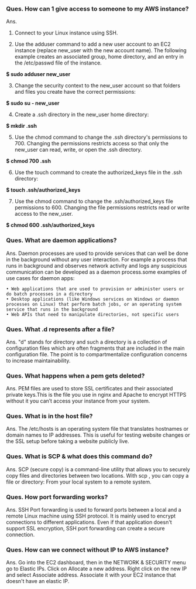 

### Ques. How can 1 give access to someone to my AWS instance?
Ans. 
1.    Connect to your Linux instance using SSH.

2.    Use the adduser command to add a new user account to an EC2 instance (replace new_user with the new account name). The following example creates an associated group, home directory, and an entry in the /etc/passwd file of the instance.

**$ sudo adduser new_user**

3.    Change the security context to the new_user account so that folders and files you create have the correct permissions:

**$ sudo su - new_user**

4.    Create a .ssh directory in the new_user home directory:

**$ mkdir .ssh**

5.    Use the chmod command to change the .ssh directory's permissions to 700. Changing the permissions restricts access so that only the new_user can read, write, or open the .ssh directory.

**$ chmod 700 .ssh**

6.    Use the touch command to create the authorized_keys file in the .ssh directory:

**$ touch .ssh/authorized_keys**

7.    Use the chmod command to change the .ssh/authorized_keys file permissions to 600. Changing the file permissions restricts read or write access to the new_user.

**$ chmod 600 .ssh/authorized_keys**


### Ques. What are daemon applications?
Ans. Daemon processes are used to provide services that can well be done in the background without any user interaction. For example a process that runs in background and observes network activity and logs any suspicious communication can be developed as a daemon process.some examples of use cases for daemon apps:

    • Web applications that are used to provision or administer users or do batch processes in a directory
    • Desktop applications (like Windows services on Windows or daemon processes on Linux) that perform batch jobs, or an operating system service that runs in the background
    • Web APIs that need to manipulate directories, not specific users



### Ques. What .d represents after a file?

Ans. "d" stands for directory and such a directory is a collection of configuration files which are often fragments that are included in the main configuration file. The point is to compartmentalize configuration concerns to increase maintainability.

### Ques. What happens when a pem gets deleted?
Ans. PEM files are used to store SSL certificates and their associated private keys.This is the file you use in nginx and Apache to encrypt HTTPS without it you can’t access your instance from your system.

### Ques. What is in the host file?
Ans. The /etc/hosts is an operating system file that translates hostnames or domain names to IP addresses. This is useful for testing website changes or the SSL setup before taking a website publicly live.

### Ques. What is SCP & what does this command do?
Ans. SCP (secure copy) is a command-line utility that allows you to securely copy files and directories between two locations. With scp , you can copy a file or directory: From your local system to a remote system.

### Ques. How port forwarding works?
Ans. SSH Port forwarding is used to forward ports between a local and a remote Linux machine using SSH protocol. It is mainly used to encrypt connections to different applications. Even if that application doesn't support SSL encryption, SSH port forwarding can create a secure connection.

### Ques. How can we connect without IP to AWS instance?
Ans. Go into the EC2 dashboard, then in the NETWORK & SECURITY menu go to Elastic IPs. Click on Allocate a new address. Right click on the new IP and select Associate address. Associate it with your EC2 instance that doesn't have an elastic IP.
